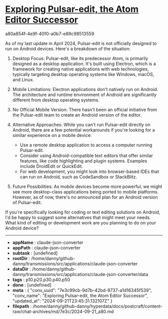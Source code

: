 # [Exploring Pulsar-edit, the Atom Editor Successor](https://claude.ai/chat/7e3c99cb-9d7b-42bd-9737-a1d16345f539)

a80a854f-4e9f-40f0-a0b7-e89c98513559

 As of my last update in April 2024, Pulsar-edit is not officially designed to run on Android devices. Here's a breakdown of the situation:

1. Desktop Focus: Pulsar-edit, like its predecessor Atom, is primarily designed as a desktop application. It's built using Electron, which is a framework for creating native applications with web technologies, typically targeting desktop operating systems like Windows, macOS, and Linux.

2. Mobile Limitations: Electron applications don't natively run on Android. The architecture and runtime environment of Android are significantly different from desktop operating systems.

3. No Official Mobile Version: There hasn't been an official initiative from the Pulsar-edit team to create an Android version of the editor.

4. Alternative Approaches: While you can't run Pulsar-edit directly on Android, there are a few potential workarounds if you're looking for a similar experience on a mobile device:

   - Use a remote desktop application to access a computer running Pulsar-edit.
   - Consider using Android-compatible text editors that offer similar features, like code highlighting and plugin systems. Examples include DroidEdit or QuickEdit.
   - For web development, you might look into browser-based IDEs that can run on Android, such as CodeSandbox or StackBlitz.

5. Future Possibilities: As mobile devices become more powerful, we might see more desktop-class applications being ported to mobile platforms. However, as of now, there's no announced plan for an Android version of Pulsar-edit.

If you're specifically looking for coding or text editing solutions on Android, I'd be happy to suggest some alternatives that might meet your needs. What kind of editing or development work are you planning to do on your Android device?

---

* **appName** : claude-json-converter
* **appPath** : claude-json-converter
* **subtask** : [undefined]
* **rootDir** : /home/danny/github-danny/transmissions/src/applications/claude-json-converter
* **dataDir** : /home/danny/github-danny/transmissions/src/applications/claude-json-converter/data
* **tags** : p10.p20.p30.p40.p50
* **done** : [undefined]
* **meta** : {
  "conv_uuid": "7e3c99cb-9d7b-42bd-9737-a1d16345f539",
  "conv_name": "Exploring Pulsar-edit, the Atom Editor Successor",
  "updated_at": "2024-09-21T23:45:31.132107Z"
}
* **filepath** : /home/danny/github-danny/hyperdata/docs/postcraft/content-raw/chat-archives/md/7e3c/2024-09-21_a80.md